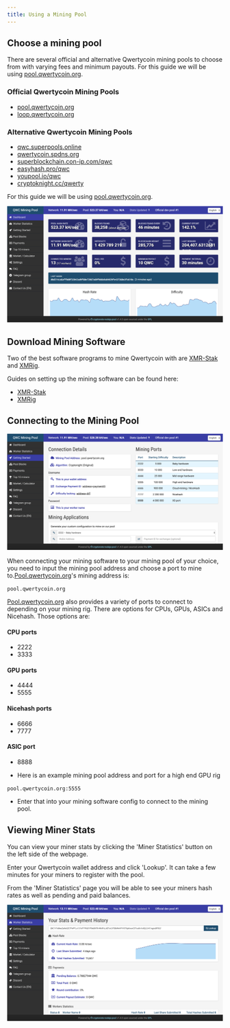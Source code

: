```yaml
---
title: Using a Mining Pool
---
```


## Choose a mining pool
There are several official and alternative Qwertycoin mining pools to choose from with varying fees and minimum payouts. For this guide we will be using [pool.qwertycoin.org](http://pool.qwertycoin.org/).

### Official Qwertycoin Mining Pools
* [pool.qwertycoin.org](http://pool.qwertycoin.org/)
* [loop.qwertycoin.org](http://loop.qwertycoin.org/)

### Alternative Qwertycoin Mining Pools
* [qwc.superpools.online](http://qwc.superpools.online/)
* [qwertycoin.spdns.org](http://qwertycoin.spdns.org/)
* [superblockchain.con-ip.com/qwc](http://superblockchain.con-ip.com/qwc)
* [easyhash.pro/qwc](http://easyhash.pro/qwc)
* [youpool.io/qwc](http://youpool.io/qwc)
* [cryptoknight.cc/qwerty](http://cryptoknight.cc/qwerty)

For this guide we will be using [pool.qwertycoin.org](http://pool.qwertycoin.org/).

![qwcpool-main](assets/mining/usingpool/qwcpool-main.png)

## Download Mining Software
Two of the best software programs to mine Qwertycoin with are [XMR-Stak](https://www.xmrstak.com/) and [XMRig](https://xmrig.com/).

Guides on setting up the mining software can be found here:
* [XMR-Stak](XMR-Stak)
* [XMRig](XMRIG)

## Connecting to the Mining Pool

![qwcpool-gettingstarted](assets/mining/usingpool/qwcpool-gettingstarted.png)

When connecting your mining software to your mining pool of your choice, you need to input the mining pool address and choose a port to mine to.[Pool.qwertycoin.org](http://pool.qwertycoin.org/)'s mining address is:

```
pool.qwertycoin.org
```

[Pool.qwertycoin.org](http://pool.qwertycoin.org/) also provides a variety of ports to connect to depending on your mining rig. There are options for CPUs, GPUs, ASICs and Nicehash. Those options are:

#### CPU ports
* 2222
* 3333

#### GPU ports
* 4444
* 5555

#### Nicehash ports
* 6666
* 7777

#### ASIC port
* 8888

* Here is an example mining pool address and port for a high end GPU rig

```
pool.qwertycoin.org:5555
```

* Enter that into your mining software config to connect to the mining pool.

## Viewing Miner Stats
You can view your miner stats by clicking the 'Miner Statistics' button on the left side of the webpage.

Enter your Qwertycoin wallet address and click 'Lookup'. It can take a few minutes for your miners to register with the pool.

From the 'Miner Statistics' page you will be able to see your miners hash rates as well as pending and paid balances.

![qwcpool-stats](assets/mining/usingpool/qwcpool-stats.png)
